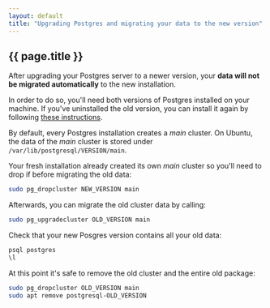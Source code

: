 ```yaml
---
layout: default
title: "Upgrading Postgres and migrating your data to the new version"
---
```


## {{ page.title }}

After upgrading your Postgres server to a newer version, your **data will not be migrated automatically** to the new installation.

In order to do so, you'll need both versions of Postgres installed on your machine. If you've uninstalled the old version, you can install it again by following [these instructions](https://www.postgresql.org/download/linux/ubuntu/).

By default, every Postgres installation creates a *main* cluster. On Ubuntu, the data of the *main* cluster is stored under `/var/lib/postgresql/VERSION/main`.

Your fresh installation already created its own *main* cluster so you'll need to drop if before migrating the old data:

```sh
sudo pg_dropcluster NEW_VERSION main
```

Afterwards, you can migrate the old cluster data by calling:

```sh
sudo pg_upgradecluster OLD_VERSION main
```

Check that your new Posgres version contains all your old data:

```sh
psql postgres
\l
```

At this point it's safe to remove the old cluster and the entire old package:

```sh
sudo pg_dropcluster OLD_VERSION main
sudo apt remove postgresql-OLD_VERSION
```
